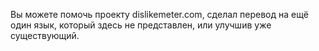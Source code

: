 Вы можете помочь проекту dislikemeter.com, сделал перевод на ещё один язык, который здесь не представлен,
или улучшив уже существующий.
